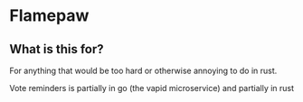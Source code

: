 # Flamepaw

## What is this for?

For anything that would be too hard or otherwise annoying to do in rust.

Vote reminders is partially in go (the vapid microservice) and partially in rust
